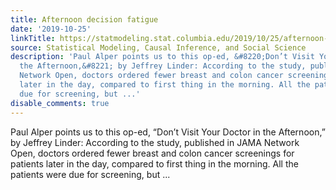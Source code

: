 ```yaml
---
title: Afternoon decision fatigue
date: '2019-10-25'
linkTitle: https://statmodeling.stat.columbia.edu/2019/10/25/afternoon-decision-fatigue/
source: Statistical Modeling, Causal Inference, and Social Science
description: 'Paul Alper points us to this op-ed, &#8220;Don’t Visit Your Doctor in
  the Afternoon,&#8221; by Jeffrey Linder: According to the study, published in JAMA
  Network Open, doctors ordered fewer breast and colon cancer screenings for patients
  later in the day, compared to first thing in the morning. All the patients were
  due for screening, but ...'
disable_comments: true
---
```

Paul Alper points us to this op-ed, &#8220;Don’t Visit Your Doctor in the Afternoon,&#8221; by Jeffrey Linder: According to the study, published in JAMA Network Open, doctors ordered fewer breast and colon cancer screenings for patients later in the day, compared to first thing in the morning. All the patients were due for screening, but ...